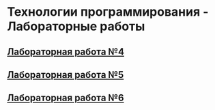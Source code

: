# Технологии программирования - Лабораторные работы
## [Лабораторная работа №4](LabWork4)
## [Лабораторная работа №5](LabWork5)
## [Лабораторная работа №6](LabWork6)
